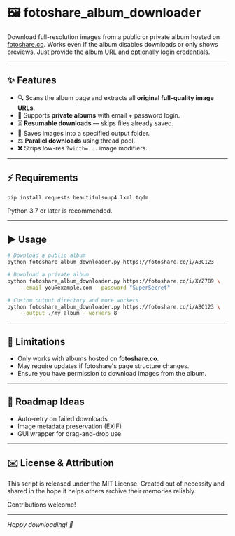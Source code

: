 # 🖼️ fotoshare\_album\_downloader

Download full-resolution images from a public or private album hosted on [fotoshare.co](https://fotoshare.co). Works even if the album disables downloads or only shows previews. Just provide the album URL and optionally login credentials.

---

## ✨ Features

- 🔍 Scans the album page and extracts all **original full-quality image URLs**.
- 🔐 Supports **private albums** with email + password login.
- ⏳ **Resumable downloads** — skips files already saved.
- 📂 Saves images into a specified output folder.
- ⚖️ **Parallel downloads** using thread pool.
- ❌ Strips low-res `?width=...` image modifiers.

---

## ⚡ Requirements

```bash
pip install requests beautifulsoup4 lxml tqdm
```

Python 3.7 or later is recommended.

---

## ▶️ Usage

```bash
# Download a public album
python fotoshare_album_downloader.py https://fotoshare.co/i/ABC123

# Download a private album
python fotoshare_album_downloader.py https://fotoshare.co/i/XYZ789 \
    --email you@example.com --password "SuperSecret"

# Custom output directory and more workers
python fotoshare_album_downloader.py https://fotoshare.co/i/ABC123 \
    --output ./my_album --workers 8
```

---

## 🚧 Limitations

- Only works with albums hosted on **fotoshare.co**.
- May require updates if fotoshare's page structure changes.
- Ensure you have permission to download images from the album.

---

## 🚀 Roadmap Ideas

- Auto-retry on failed downloads
- Image metadata preservation (EXIF)
- GUI wrapper for drag-and-drop use

---

## ✉️ License & Attribution

This script is released under the MIT License. Created out of necessity and shared in the hope it helps others archive their memories reliably.

Contributions welcome!

---

*Happy downloading! 🚀*

